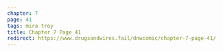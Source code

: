 ```yaml
---
chapter: 7
page: 41
tags: mira troy
title: Chapter 7 Page 41
redirect: https://www.drugsandwires.fail/dnwcomic/chapter-7-page-41/
---
```

